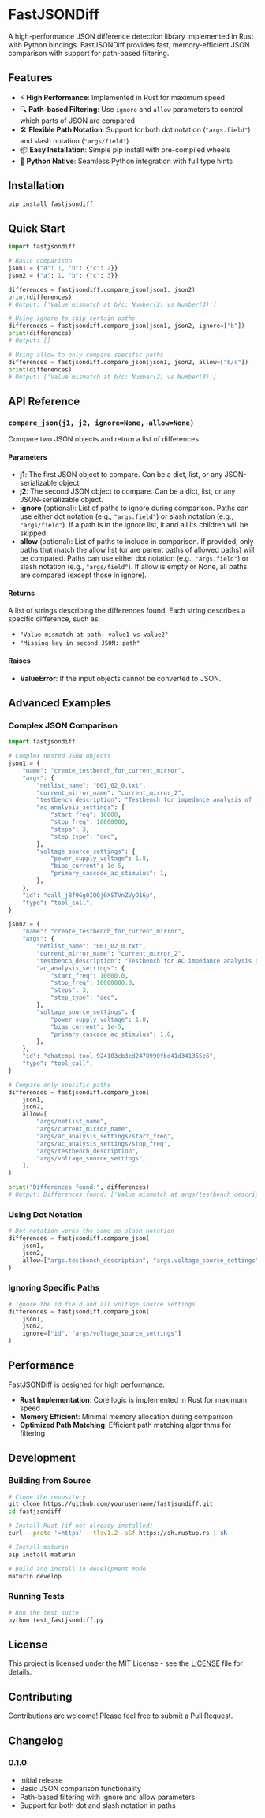 # FastJSONDiff

A high-performance JSON difference detection library implemented in Rust with Python bindings. FastJSONDiff provides fast, memory-efficient JSON comparison with support for path-based filtering.

## Features

- ⚡ **High Performance**: Implemented in Rust for maximum speed
- 🔍 **Path-based Filtering**: Use `ignore` and `allow` parameters to control which parts of JSON are compared
- 🛠 **Flexible Path Notation**: Support for both dot notation (`"args.field"`) and slash notation (`"args/field"`)
- 📦 **Easy Installation**: Simple pip install with pre-compiled wheels
- 🐍 **Python Native**: Seamless Python integration with full type hints

## Installation

```bash
pip install fastjsondiff
```

## Quick Start

```python
import fastjsondiff

# Basic comparison
json1 = {"a": 1, "b": {"c": 2}}
json2 = {"a": 1, "b": {"c": 3}}

differences = fastjsondiff.compare_json(json1, json2)
print(differences)
# Output: ['Value mismatch at b/c: Number(2) vs Number(3)']

# Using ignore to skip certain paths
differences = fastjsondiff.compare_json(json1, json2, ignore=["b"])
print(differences)
# Output: []

# Using allow to only compare specific paths
differences = fastjsondiff.compare_json(json1, json2, allow=["b/c"])
print(differences)
# Output: ['Value mismatch at b/c: Number(2) vs Number(3)']
```

## API Reference

### `compare_json(j1, j2, ignore=None, allow=None)`

Compare two JSON objects and return a list of differences.

#### Parameters

- **j1**: The first JSON object to compare. Can be a dict, list, or any JSON-serializable object.
- **j2**: The second JSON object to compare. Can be a dict, list, or any JSON-serializable object.
- **ignore** (optional): List of paths to ignore during comparison. Paths can use either dot notation (e.g., `"args.field"`) or slash notation (e.g., `"args/field"`). If a path is in the ignore list, it and all its children will be skipped.
- **allow** (optional): List of paths to include in comparison. If provided, only paths that match the allow list (or are parent paths of allowed paths) will be compared. Paths can use either dot notation (e.g., `"args.field"`) or slash notation (e.g., `"args/field"`). If allow is empty or None, all paths are compared (except those in ignore).

#### Returns

A list of strings describing the differences found. Each string describes a specific difference, such as:

- `"Value mismatch at path: value1 vs value2"`
- `"Missing key in second JSON: path"`

#### Raises

- **ValueError**: If the input objects cannot be converted to JSON.

## Advanced Examples

### Complex JSON Comparison

```python
import fastjsondiff

# Complex nested JSON objects
json1 = {
    "name": "create_testbench_for_current_mirror",
    "args": {
        "netlist_name": "001_02_0.txt",
        "current_mirror_name": "current_mirror_2",
        "testbench_description": "Testbench for impedance analysis of modified current mirror 2",
        "ac_analysis_settings": {
            "start_freq": 10000,
            "stop_freq": 10000000,
            "steps": 3,
            "step_type": "dec",
        },
        "voltage_source_settings": {
            "power_supply_voltage": 1.8,
            "bias_current": 1e-5,
            "primary_cascode_ac_stimulus": 1,
        },
    },
    "id": "call_jBf9Gg0IQQj0XSTVnZVyO16p",
    "type": "tool_call",
}

json2 = {
    "name": "create_testbench_for_current_mirror",
    "args": {
        "netlist_name": "001_02_0.txt",
        "current_mirror_name": "current_mirror_2",
        "testbench_description": "Testbench for AC impedance analysis of current_mirror_2 (10kHz to 10MHz)",
        "ac_analysis_settings": {
            "start_freq": 10000.0,
            "stop_freq": 10000000.0,
            "steps": 3,
            "step_type": "dec",
        },
        "voltage_source_settings": {
            "power_supply_voltage": 1.8,
            "bias_current": 1e-5,
            "primary_cascode_ac_stimulus": 1.0,
        },
    },
    "id": "chatcmpl-tool-924103cb3ed2478990fbd41d341355e6",
    "type": "tool_call",
}

# Compare only specific paths
differences = fastjsondiff.compare_json(
    json1,
    json2,
    allow=[
        "args/netlist_name",
        "args/current_mirror_name",
        "args/ac_analysis_settings/start_freq",
        "args/ac_analysis_settings/stop_freq",
        "args/testbench_description",
        "args/voltage_source_settings",
    ],
)

print("Differences found:", differences)
# Output: Differences found: ['Value mismatch at args/testbench_description: String("Testbench for impedance analysis of modified current mirror 2") vs String("Testbench for AC impedance analysis of current_mirror_2 (10kHz to 10MHz)")', 'Value mismatch at args/ac_analysis_settings/start_freq: Number(10000) vs Number(10000.0)', 'Value mismatch at args/ac_analysis_settings/stop_freq: Number(10000000) vs Number(10000000.0)', 'Value mismatch at args/voltage_source_settings/primary_cascode_ac_stimulus: Number(1) vs Number(1.0)']
```

### Using Dot Notation

```python
# Dot notation works the same as slash notation
differences = fastjsondiff.compare_json(
    json1,
    json2,
    allow=["args.testbench_description", "args.voltage_source_settings"]
)
```

### Ignoring Specific Paths

```python
# Ignore the id field and all voltage source settings
differences = fastjsondiff.compare_json(
    json1,
    json2,
    ignore=["id", "args/voltage_source_settings"]
)
```

## Performance

FastJSONDiff is designed for high performance:

- **Rust Implementation**: Core logic is implemented in Rust for maximum speed
- **Memory Efficient**: Minimal memory allocation during comparison
- **Optimized Path Matching**: Efficient path matching algorithms for filtering

## Development

### Building from Source

```bash
# Clone the repository
git clone https://github.com/yourusername/fastjsondiff.git
cd fastjsondiff

# Install Rust (if not already installed)
curl --proto '=https' --tlsv1.2 -sSf https://sh.rustup.rs | sh

# Install maturin
pip install maturin

# Build and install in development mode
maturin develop
```

### Running Tests

```bash
# Run the test suite
python test_fastjsondiff.py
```

## License

This project is licensed under the MIT License - see the [LICENSE](LICENSE) file for details.

## Contributing

Contributions are welcome! Please feel free to submit a Pull Request.

## Changelog

### 0.1.0

- Initial release
- Basic JSON comparison functionality
- Path-based filtering with ignore and allow parameters
- Support for both dot and slash notation in paths
